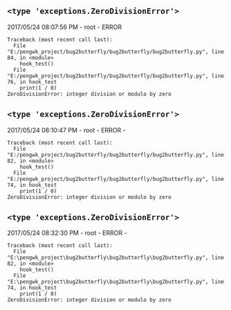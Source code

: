 
## `<type 'exceptions.ZeroDivisionError'>`

2017/05/24 08:07:56 PM - root - ERROR



```
Traceback (most recent call last):
  File "E:/pengwk_project/bug2butterfly/bug2butterfly/bug2butterfly.py", line 84, in <module>
    hook_test()
  File "E:/pengwk_project/bug2butterfly/bug2butterfly/bug2butterfly.py", line 76, in hook_test
    print(1 / 0)
ZeroDivisionError: integer division or modulo by zero

```


## `<type 'exceptions.ZeroDivisionError'>`

2017/05/24 08:10:47 PM - root - ERROR - 

```
Traceback (most recent call last):
  File "E:/pengwk_project/bug2butterfly/bug2butterfly/bug2butterfly.py", line 82, in <module>
    hook_test()
  File "E:/pengwk_project/bug2butterfly/bug2butterfly/bug2butterfly.py", line 74, in hook_test
    print(1 / 0)
ZeroDivisionError: integer division or modulo by zero

```


## `<type 'exceptions.ZeroDivisionError'>`

2017/05/24 08:32:30 PM - root - ERROR - 

```
Traceback (most recent call last):
  File "E:\pengwk_project\bug2butterfly\bug2butterfly\bug2butterfly.py", line 82, in <module>
    hook_test()
  File "E:\pengwk_project\bug2butterfly\bug2butterfly\bug2butterfly.py", line 74, in hook_test
    print(1 / 0)
ZeroDivisionError: integer division or modulo by zero

```

